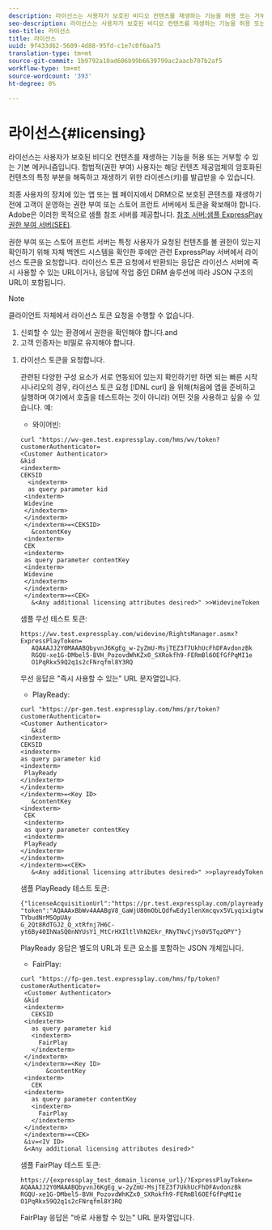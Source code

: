 ```yaml
---
description: 라이선스는 사용자가 보호된 비디오 컨텐츠를 재생하는 기능을 허용 또는 거부할 수 있는 기본 메커니즘입니다. 합법적(권한 부여) 사용자는 해당 컨텐츠 제공업체의 암호화된 컨텐츠의 특정 부분을 해독하고 재생하기 위한 라이센스(키)를 발급받을 수 있습니다.
seo-description: 라이선스는 사용자가 보호된 비디오 컨텐츠를 재생하는 기능을 허용 또는 거부할 수 있는 기본 메커니즘입니다. 합법적(권한 부여) 사용자는 해당 컨텐츠 제공업체의 암호화된 컨텐츠의 특정 부분을 해독하고 재생하기 위한 라이센스(키)를 발급받을 수 있습니다.
seo-title: 라이선스
title: 라이선스
uuid: 9f433d62-5609-4d88-95fd-c1e7c0f6aa75
translation-type: tm+mt
source-git-commit: 1b9792a10ad606b99b6639799ac2aacb707b2af5
workflow-type: tm+mt
source-wordcount: '393'
ht-degree: 0%

---
```



# 라이선스{#licensing}

라이선스는 사용자가 보호된 비디오 컨텐츠를 재생하는 기능을 허용 또는 거부할 수 있는 기본 메커니즘입니다. 합법적(권한 부여) 사용자는 해당 컨텐츠 제공업체의 암호화된 컨텐츠의 특정 부분을 해독하고 재생하기 위한 라이센스(키)를 발급받을 수 있습니다.

최종 사용자의 장치에 있는 앱 또는 웹 페이지에서 DRM으로 보호된 콘텐츠를 재생하기 전에 고객이 운영하는 권한 부여 또는 스토어 프런트 서버에서 토큰을 확보해야 합니다. Adobe은 이러한 목적으로 샘플 참조 서버를 제공합니다. [참조 서버:샘플 ExpressPlay 권한 부여 서버(SEE)](../../multi-drm-workflows/feature-topics/sees-reference-server.md).

권한 부여 또는 스토어 프런트 서버는 특정 사용자가 요청된 컨텐츠를 볼 권한이 있는지 확인하기 위해 자체 백엔드 시스템을 확인한 후에만 관련 ExpressPlay 서버에서 라이선스 토큰을 요청합니다. 라이선스 토큰 요청에서 반환되는 응답은 라이선스 서버에 즉시 사용할 수 있는 URL이거나, 응답에 작업 중인 DRM 솔루션에 따라 JSON 구조의 URL이 포함됩니다.

>[!NOTE]
>
>클라이언트 자체에서 라이선스 토큰 요청을 수행할 수 없습니다.
>1. 신뢰할 수 있는 환경에서 권한을 확인해야 합니다.and
>1. 고객 인증자는 비밀로 유지해야 합니다.


1. 라이선스 토큰을 요청합니다.

   관련된 다양한 구성 요소가 서로 연동되어 있는지 확인하기만 하면 되는 빠른 시작 시나리오의 경우, 라이선스 토큰 요청 [!DNL curl] 을 위해(처음에 앱을 준비하고 실행하며 여기에서 호출을 테스트하는 것이 아니라) 어떤 것을 사용하고 싶을 수 있습니다. 예:

   * 와이어빈:

   ```
   curl "https://wv-gen.test.expressplay.com/hms/wv/token?customerAuthenticator= 
   <Customer Authenticator> 
   &kid 
   <indexterm>
   CEKSID 
     <indexterm>
     as query parameter kid 
    <indexterm>
    Widevine 
    </indexterm> 
    </indexterm> 
    </indexterm>=<CEKSID> 
      &contentKey 
    <indexterm>
    CEK 
    <indexterm>
    as query parameter contentKey 
    <indexterm>
    Widevine 
    </indexterm> 
    </indexterm> 
    </indexterm>=<CEK> 
      &<Any additional licensing attributes desired>" >>WidevineToken 
   ```

   샘플 무선 테스트 토큰:

   ```
   https://wv.test.expressplay.com/widevine/RightsManager.asmx?ExpressPlayToken= 
      AQAAAJJ2Y0MAAABQbyvnJ6KgEg_w-2yZmU-MsjTEZ3f7UkhUcFhDFAvdonzBk 
      RGQU-xe1G-DMbel5-BVH_PozovdWhKZx0_SXRokfh9-FERmBl6OEfGfPqMI1e 
      O1PqRkx59Q2q1s2cFNrqfml8Y3RQ 
   ```

   무선 응답은 &quot;즉시 사용할 수 있는&quot; URL 문자열입니다.

   * PlayReady:

   ```
   curl "https://pr-gen.test.expressplay.com/hms/pr/token?customerAuthenticator= 
   <Customer Authenticator> 
      &kid 
   <indexterm>
   CEKSID 
   <indexterm>
   as query parameter kid 
   <indexterm>
    PlayReady 
   </indexterm> 
   </indexterm> 
   </indexterm>=<Key ID> 
      &contentKey 
   <indexterm>
    CEK 
    <indexterm>
    as query parameter contentKey 
    <indexterm>
    PlayReady 
   </indexterm> 
   </indexterm> 
   </indexterm>=<CEK> 
      &<Any additional licensing attributes desired>" >>playreadyToken
   ```

   샘플 PlayReady 테스트 토큰:

   ```
   {"licenseAcquisitionUrl":"https://pr.test.expressplay.com/playready/RightsManager.asmx", 
   "token":"AQAAAxBbWv4AAABgV8_GaWjU80mObLQdfwEdy1lenXmcqvx5VLyqixigtwXLthzjPxq9QDT-TYbudNrMSOpUAy 
   G_2Qt8RdTGJ2_Q_xtRfnj7H6C-yt6By40IhNaSQ0nNYUsY1_MtCrHXIltlVhN2Ekr_RNyTNvCjYs0V5TqzOPY"} 
   ```

   PlayReady 응답은 별도의 URL과 토큰 요소를 포함하는 JSON 개체입니다.

   * FairPlay:

   ```
   curl "https://fp-gen.test.expressplay.com/hms/fp/token?customerAuthenticator= 
    <Customer Authenticator> 
    &kid 
    <indexterm>
      CEKSID 
    <indexterm>
      as query parameter kid 
      <indexterm>
        FairPlay 
      </indexterm> 
    </indexterm> 
    </indexterm>=<Key ID> 
          &contentKey 
    <indexterm>
      CEK 
    <indexterm>
      as query parameter contentKey 
      <indexterm>
        FairPlay 
      </indexterm> 
    </indexterm> 
    </indexterm>=<CEK> 
    &iv=<IV ID> 
    &<Any additional licensing attributes desired>"
   ```

   샘플 FairPlay 테스트 토큰:

   ```
   https://{expressplay_test_domain_license_url}/?ExpressPlayToken= 
   AQAAAJJ2Y0MAAABQbyvnJ6KgEg_w-2yZmU-MsjTEZ3f7UkhUcFhDFAvdonzBk 
   RGQU-xe1G-DMbel5-BVH_PozovdWhKZx0_SXRokfh9-FERmBl6OEfGfPqMI1e 
   O1PqRkx59Q2q1s2cFNrqfml8Y3RQ
   ```

   FairPlay 응답은 &quot;바로 사용할 수 있는&quot; URL 문자열입니다.
